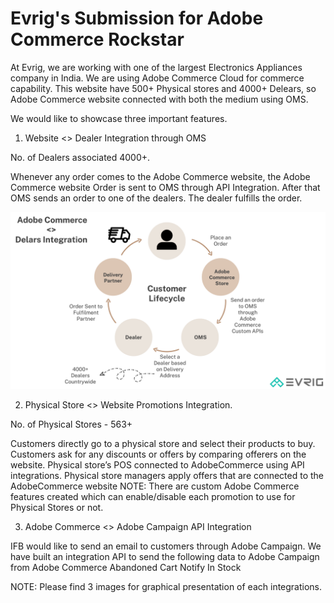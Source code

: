 # Evrig's Submission for Adobe Commerce Rockstar

At Evrig, we are working with one of the largest Electronics Appliances company in India. We are using Adobe Commerce Cloud for commerce capability. This website have 500+ Physical stores and 4000+ Delears, so Adobe Commerce website connected with both the medium using OMS.

We would like to showcase three important features.

1. Website <> Dealer Integration through OMS

No. of Dealers associated 4000+.

Whenever any order comes to the Adobe Commerce website, the Adobe Commerce website Order is sent to OMS through API Integration. After that OMS sends an order to one of the dealers. The dealer fulfills the order.

![alt text](https://github.com/vijay-evrig/Adobe-Commerce-Rockstar-Evrig/blob/main/AdobeCommerce%20%3C%3E%204000%20Vendors%20Integration.png?raw=true)


2. Physical Store <> Website Promotions Integration.

No. of Physical Stores - 563+

Customers directly go to a physical store and select their products to buy. Customers ask for any discounts or offers by comparing offerers on the website. Physical store’s POS connected to AdobeCommerce using API integrations. Physical store managers apply offers that are connected to the AdobeCommerce website
NOTE: There are custom Adobe Commerce features created which can enable/disable each promotion to use for Physical Stores or not.


3. Adobe Commerce <> Adobe Campaign API Integration

IFB would like to send an email to customers through Adobe Campaign.
We have built an integration API to send the following data to Adobe Campaign from Adobe Commerce
Abandoned Cart
Notify In Stock

NOTE: Please find 3 images for graphical presentation of each integrations.
